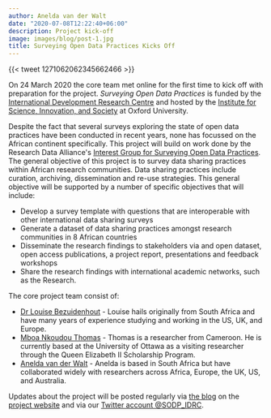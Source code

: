 ```yaml
---
author: Anelda van der Walt
date: "2020-07-08T12:22:40+06:00"
description: Project kick-off
image: images/blog/post-1.jpg
title: Surveying Open Data Practices Kicks Off
---
```


  {{< tweet 1271062062345662466 >}}

On 24 March 2020 the core team met online for the first time to kick off with preparation for the project.  *Surveying Open Data Practices* is funded by the [International Development Research Centre](https://www.idrc.ca/en) and hosted by the [Institute for Science, Innovation, and Society](https://www.insis.ox.ac.uk/) at Oxford University.

Despite the fact that several surveys exploring the state of open data practices have been conducted in recent years, none has focussed on the African continent specifically. This project will build on work done by the Research Data Alliance's [Interest Group for Surveying Open Data Practices](https://www.rd-alliance.org/groups/ig-surveying-open-data-practices). The general objective of this project is to survey data sharing practices within African research communities. Data sharing practices include curation, archiving, dissemination and re-use strategies. This general objective will be supported by a number of specific objectives that will include:

- Develop a survey template with questions that are interoperable with other international data sharing surveys
- Generate a dataset of data sharing practices amongst research communities in 8 African countries
- Disseminate the research findings to stakeholders via and open dataset, open access publications, a project report, presentations and feedback workshops
- Share the research findings with international academic networks, such as the Research.


The core project team consist of:

* [Dr Louise Bezuidenhout](https://www.anthro.ox.ac.uk/people/dr-louise-bezuidenhout) - Louise hails originally from South Africa and have many years of experience studying and working in the US, UK, and Europe.
* [Mboa Nkoudou Thomas](https://orcid.org/0000-0001-9678-7765) - Thomas is a researcher from Cameroon. He is currently based at the University of Ottawa as a visiting researcher through the Queen Elizabeth II Scholarship Program.
* [Anelda van der Walt](https://www.linkedin.com/in/aneldavanderwalt) - Anelda is based in South Africa but have collaborated widely with researchers across Africa, Europe, the UK, US, and Australia.

Updates about the project will be posted regularly via [the blog](blog) on the [project website](home) and via our [Twitter account @SODP_IDRC](https://twitter.com/sodp_idrc).
